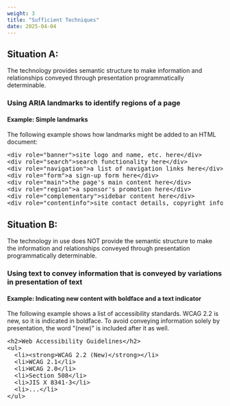 ```yaml
---
weight: 3
title: "Sufficient Techniques"
date: 2025-04-04
---
```


## Situation A: 
The technology provides semantic structure to make information and relationships conveyed through presentation programmatically determinable.

### Using ARIA landmarks to identify regions of a page
#### Example: Simple landmarks
The following example shows how landmarks might be added to an HTML document:

<pre aria-label="Code example showing simple ARIA landmarks for identifying regions">
&lt;div role=&quot;banner&quot;&gt;site logo and name, etc. here&lt;/div&gt;
&lt;div role=&quot;search&quot;&gt;search functionality here&lt;/div&gt;
&lt;div role=&quot;navigation&quot;&gt;a list of navigation links here&lt;/div&gt;
&lt;div role=&quot;form&quot;&gt;a sign-up form here&lt;/div&gt;
&lt;div role=&quot;main&quot;&gt;the page&apos;s main content here&lt;/div&gt;
&lt;div role=&quot;region&quot;&gt;a sponsor&apos;s promotion here&lt;/div&gt;
&lt;div role=&quot;complementary&quot;&gt;sidebar content here&lt;/div&gt;
&lt;div role=&quot;contentinfo&quot;&gt;site contact details, copyright information, etc. here&lt;/div&gt;
</pre>

## Situation B: 
The technology in use does NOT provide the semantic structure to make the information and relationships conveyed through presentation programmatically determinable.

### Using text to convey information that is conveyed by variations in presentation of text
#### Example: Indicating new content with boldface and a text indicator
The following example shows a list of accessibility standards. WCAG 2.2 is new, so it is indicated in boldface. To avoid conveying information solely by presentation, the word "(new)" is included after it as well.

<pre aria-label="Code example showing accessibility standards with boldface and text indicator for new content">
&lt;h2&gt;Web Accessibility Guidelines&lt;/h2&gt;
&lt;ul&gt;
  &lt;li&gt;&lt;strong&gt;WCAG 2.2 (New)&lt;/strong&gt;&lt;/li&gt;
  &lt;li&gt;WCAG 2.1&lt;/li&gt;
  &lt;li&gt;WCAG 2.0&lt;/li&gt;
  &lt;li&gt;Section 508&lt;/li&gt;
  &lt;li&gt;JIS X 8341-3&lt;/li&gt;
  &lt;li&gt;...&lt;/li&gt;
&lt;/ul&gt;
</pre>
